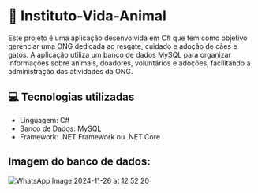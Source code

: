 # 🐶 Instituto-Vida-Animal

Este projeto é uma aplicação desenvolvida em C# que tem como objetivo gerenciar uma ONG dedicada ao resgate, cuidado e adoção de cães e gatos. A aplicação utiliza um banco de dados MySQL para organizar informações sobre animais, doadores, voluntários e adoções, facilitando a administração das atividades da ONG.

## 💻 Tecnologias utilizadas
- Linguagem: C#
- Banco de Dados: MySQL
- Framework: .NET Framework ou .NET Core

## Imagem do banco de dados:
![WhatsApp Image 2024-11-26 at 12 52 20](https://github.com/user-attachments/assets/0066ed7f-9a0f-4eaa-b305-8a7e2dd98025)
